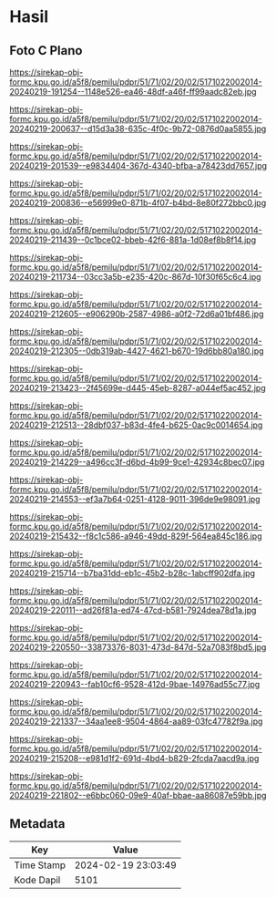 # Hasil

## Foto C Plano

https://sirekap-obj-formc.kpu.go.id/a5f8/pemilu/pdpr/51/71/02/20/02/5171022002014-20240219-191254--1148e526-ea46-48df-a46f-ff99aadc82eb.jpg

https://sirekap-obj-formc.kpu.go.id/a5f8/pemilu/pdpr/51/71/02/20/02/5171022002014-20240219-200637--d15d3a38-635c-4f0c-9b72-0876d0aa5855.jpg

https://sirekap-obj-formc.kpu.go.id/a5f8/pemilu/pdpr/51/71/02/20/02/5171022002014-20240219-201539--e9834404-367d-4340-bfba-a78423dd7657.jpg

https://sirekap-obj-formc.kpu.go.id/a5f8/pemilu/pdpr/51/71/02/20/02/5171022002014-20240219-200836--e56999e0-871b-4f07-b4bd-8e80f272bbc0.jpg

https://sirekap-obj-formc.kpu.go.id/a5f8/pemilu/pdpr/51/71/02/20/02/5171022002014-20240219-211439--0c1bce02-bbeb-42f6-881a-1d08ef8b8f14.jpg

https://sirekap-obj-formc.kpu.go.id/a5f8/pemilu/pdpr/51/71/02/20/02/5171022002014-20240219-211734--03cc3a5b-e235-420c-867d-10f30f65c6c4.jpg

https://sirekap-obj-formc.kpu.go.id/a5f8/pemilu/pdpr/51/71/02/20/02/5171022002014-20240219-212605--e906290b-2587-4986-a0f2-72d6a01bf486.jpg

https://sirekap-obj-formc.kpu.go.id/a5f8/pemilu/pdpr/51/71/02/20/02/5171022002014-20240219-212305--0db319ab-4427-4621-b670-19d6bb80a180.jpg

https://sirekap-obj-formc.kpu.go.id/a5f8/pemilu/pdpr/51/71/02/20/02/5171022002014-20240219-213423--2f45699e-d445-45eb-8287-a044ef5ac452.jpg

https://sirekap-obj-formc.kpu.go.id/a5f8/pemilu/pdpr/51/71/02/20/02/5171022002014-20240219-212513--28dbf037-b83d-4fe4-b625-0ac9c0014654.jpg

https://sirekap-obj-formc.kpu.go.id/a5f8/pemilu/pdpr/51/71/02/20/02/5171022002014-20240219-214229--a496cc3f-d6bd-4b99-9ce1-42934c8bec07.jpg

https://sirekap-obj-formc.kpu.go.id/a5f8/pemilu/pdpr/51/71/02/20/02/5171022002014-20240219-214553--ef3a7b64-0251-4128-9011-396de9e98091.jpg

https://sirekap-obj-formc.kpu.go.id/a5f8/pemilu/pdpr/51/71/02/20/02/5171022002014-20240219-215432--f8c1c586-a946-49dd-829f-564ea845c186.jpg

https://sirekap-obj-formc.kpu.go.id/a5f8/pemilu/pdpr/51/71/02/20/02/5171022002014-20240219-215714--b7ba31dd-eb1c-45b2-b28c-1abcff902dfa.jpg

https://sirekap-obj-formc.kpu.go.id/a5f8/pemilu/pdpr/51/71/02/20/02/5171022002014-20240219-220111--ad26f81a-ed74-47cd-b581-7924dea78d1a.jpg

https://sirekap-obj-formc.kpu.go.id/a5f8/pemilu/pdpr/51/71/02/20/02/5171022002014-20240219-220550--33873376-8031-473d-847d-52a7083f8bd5.jpg

https://sirekap-obj-formc.kpu.go.id/a5f8/pemilu/pdpr/51/71/02/20/02/5171022002014-20240219-220943--fab10cf6-9528-412d-9bae-14976ad55c77.jpg

https://sirekap-obj-formc.kpu.go.id/a5f8/pemilu/pdpr/51/71/02/20/02/5171022002014-20240219-221337--34aa1ee8-9504-4864-aa89-03fc47782f9a.jpg

https://sirekap-obj-formc.kpu.go.id/a5f8/pemilu/pdpr/51/71/02/20/02/5171022002014-20240219-215208--e981d1f2-691d-4bd4-b829-2fcda7aacd9a.jpg

https://sirekap-obj-formc.kpu.go.id/a5f8/pemilu/pdpr/51/71/02/20/02/5171022002014-20240219-221802--e6bbc060-09e9-40af-bbae-aa86087e59bb.jpg


## Metadata

| Key        | Value               |
| ---------- | ------------------- |
| Time Stamp | 2024-02-19 23:03:49 |
| Kode Dapil | 5101                |



